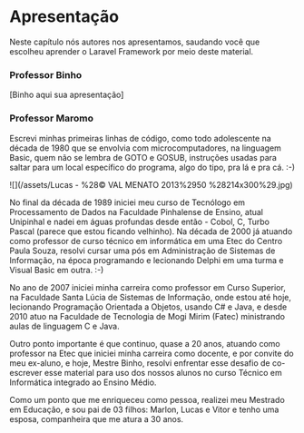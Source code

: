 # Apresentação

Neste capítulo nós autores nos apresentamos, saudando você que escolheu aprender o Laravel Framework por meio deste material.

### Professor Binho

\[Binho aqui sua apresentação\]

### Professor Maromo

Escrevi minhas primeiras linhas de código, como todo adolescente na década de 1980 que se envolvia com microcomputadores, na linguagem Basic, quem não se lembra de GOTO e GOSUB, instruções usadas para saltar para um local específico do programa, algo do tipo, pra lá e pra cá. :-\)

![](/assets/Lucas - %28© VAL MENATO 2013%2950 %28214x300%29.jpg)

No final da década de 1989 iniciei meu curso de Tecnólogo em Processamento de Dados na Faculdade Pinhalense de Ensino, atual Unipinhal e nadei em águas profundas desde então - Cobol, C, Turbo Pascal \(parece que estou ficando velhinho\). Na década de 2000 já atuando como professor de curso técnico em informática em uma Etec do Centro Paula Souza, resolvi cursar uma pós em Administração de Sistemas de Informação, na época programando e lecionando Delphi em uma turma e Visual Basic em outra. :-\)

No ano de 2007 iniciei minha carreira como professor em Curso Superior, na Faculdade Santa Lúcia de Sistemas de Informação, onde estou até hoje, lecionando Programação Orientada a Objetos, usando C\# e Java, e desde 2010 atuo na Faculdade de Tecnologia de Mogi Mirim \(Fatec\) ministrando aulas de linguagem C e Java.

Outro ponto importante é que continuo, quase a 20 anos, atuando como professor na Etec que iniciei minha carreira como docente, e por convite do meu ex-aluno, e hoje, Mestre Binho, resolvi enfrentar esse desafio de co-escrever esse material para uso dos nossos alunos no curso Técnico em Informática integrado ao Ensino Médio.

Como um ponto que me enriqueceu como pessoa, realizei meu Mestrado em Educação, e sou pai de 03 filhos: Marlon, Lucas e Vitor e tenho uma esposa, companheira que me atura a 30 anos.

